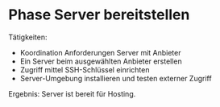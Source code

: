 # Phase Server bereitstellen

Tätigkeiten:

* Koordination Anforderungen Server mit Anbieter
* Ein Server beim ausgewählten Anbieter erstellen
* Zugriff mittel SSH-Schlüssel einrichten
* Server-Umgebung installieren und testen externer Zugriff

Ergebnis: Server ist bereit für Hosting.
